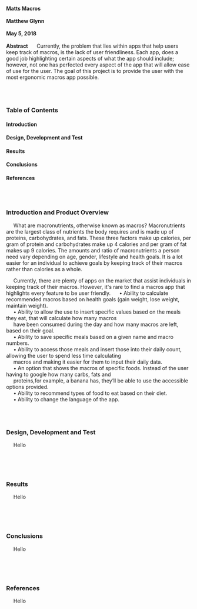 **Matts Macros**
<br></br>
**Matthew Glynn**
<br></br>
**May 5, 2018**
<br></br>
**Abstract**
&nbsp;&nbsp;&nbsp;&nbsp; Currently, the problem that lies within apps that help users keep track of macros, is the lack of user friendliness. Each app, does a good job highlighting certain aspects of what the app should include; however, not one has perfected every aspect of the app that will allow ease of use for the user. The goal of this project is to provide the user with the most ergonomic macros app possible.

<br></br>
### Table of Contents
#### Introduction
#### Design, Development and Test
#### Results
#### Conclusions
#### References

<br></br>
### Introduction and Product Overview
&nbsp;&nbsp;&nbsp;&nbsp; What are macronutrients, otherwise known as macros? Macronutrients are the largest class of nutrients the body requires and is made up of proteins, carbohydrates, and fats. These three factors make up calories, per gram of protein and carbohydrates make up 4 calories and per gram of fat makes up 9 calories. The amounts and ratio of macronutrients a person need vary depending on age, gender, lifestyle and health goals. It is a lot easier for an individual to achieve goals by keeping track of their macros rather than calories as a whole. 

&nbsp;&nbsp;&nbsp;&nbsp; Currently, there are plenty of apps on the market that assist individuals in keeping track of their macros. However, it's rare to find a macros app that highlights every feature to be user friendly.
&nbsp;&nbsp;&nbsp;&nbsp; •	Ability to calculate recommended macros based on health goals (gain weight, lose weight, maintain weight).   
&nbsp;&nbsp;&nbsp;&nbsp; •	Ability to allow the use to insert specific values based on the meals they eat, that will calculate how many macros  
&nbsp;&nbsp;&nbsp;&nbsp; have been consumed during the day and how many macros are left, based on their goal.   
&nbsp;&nbsp;&nbsp;&nbsp; •	Ability to save specific meals based on a given name and macro numbers.  
&nbsp;&nbsp;&nbsp;&nbsp; •	Ability to access those meals and insert those into their daily count, allowing the user to spend less time calculating  
&nbsp;&nbsp;&nbsp;&nbsp; macros and making it easier for them to input their daily data.   
&nbsp;&nbsp;&nbsp;&nbsp; •	An option that shows the macros of specific foods. Instead of the user having to google how many carbs, fats and  
&nbsp;&nbsp;&nbsp;&nbsp; proteins,for example, a banana has, they’ll be able to use the accessible options provided.   
&nbsp;&nbsp;&nbsp;&nbsp; •	Ability to recommend types of food to eat based on their diet.   
&nbsp;&nbsp;&nbsp;&nbsp; •	Ability to change the language of the app. 

<br></br>
### Design, Development and Test
&nbsp;&nbsp;&nbsp;&nbsp; Hello
<br></br>

<br></br>
### Results
&nbsp;&nbsp;&nbsp;&nbsp; Hello
<br></br>

<br></br>
### Conclusions
&nbsp;&nbsp;&nbsp;&nbsp; Hello
<br></br>

<br></br>
### References
&nbsp;&nbsp;&nbsp;&nbsp; Hello
<br></br>

